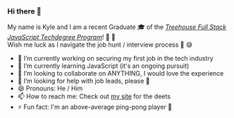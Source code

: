 ### Hi there 👋

My name is Kyle and I am a recent Graduate 🎓 of the *[Treehouse Full Stack JavaScript Techdegree Program](https://teamtreehouse.com/techdegree/full-stack-javascript)*! 📜 🥳 \
Wish me luck as I navigate the job hunt / interview process 🤞 😅

- 🔭 I’m currently working on securing my first job in the tech industry
- 🌱 I’m currently learning JavaScript (it's an ongoing pursuit)
- 👯 I’m looking to collaborate on ANYTHING, I would love the experience
- 🤔 I’m looking for help with job leads, please 🙏
- 😄 Pronouns: He / Him
- 📫 How to reach me: Check out [my site](https://kyleines.github.io) for the deets
- ⚡ Fun fact: I'm an above-average ping-pong player 🏓

<!--
**kyleines/kyleines** is a ✨ _special_ ✨ repository because its `README.md` (this file) appears on your GitHub profile.

Here are some ideas to get you started:

- 🔭 I’m currently working on ...
- 🌱 I’m currently learning ...
- 👯 I’m looking to collaborate on ...
- 🤔 I’m looking for help with ...
- 💬 Ask me about ...
- 📫 How to reach me: ...
- 😄 Pronouns: ...
- ⚡ Fun fact: ...
-->
